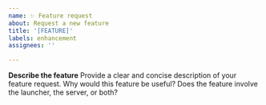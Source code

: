 ```yaml
---
name: ✨ Feature request
about: Request a new feature
title: '[FEATURE]'
labels: enhancement
assignees: ''

---
```


**Describe the feature**
Provide a clear and concise description of your feature request. Why would this feature be useful? Does the feature involve the launcher, the server, or both?
